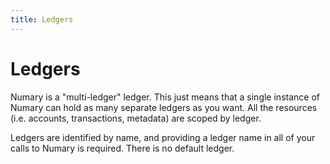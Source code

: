 ```yaml
---
title: Ledgers
---
```

# Ledgers

Numary is a "multi-ledger" ledger. This just means that a single instance of Numary can hold as many separate ledgers as you want. All the resources (i.e. accounts, transactions, metadata) are scoped by ledger.

Ledgers are identified by name, and providing a ledger name in all of your calls to Numary is required. There is no default ledger.
